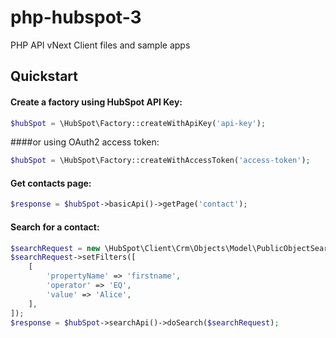 # php-hubspot-3
PHP API vNext Client files and sample apps

## Quickstart

#### Create a factory using HubSpot API Key:

```php
$hubSpot = \HubSpot\Factory::createWithApiKey('api-key');
```

####or using OAuth2 access token:

```php
$hubSpot = \HubSpot\Factory::createWithAccessToken('access-token');
```

#### Get contacts page:

```php
$response = $hubSpot->basicApi()->getPage('contact');
```

#### Search for a contact:

```php
$searchRequest = new \HubSpot\Client\Crm\Objects\Model\PublicObjectSearchRequest();
$searchRequest->setFilters([
    [
        'propertyName' => 'firstname',
        'operator' => 'EQ',
        'value' => 'Alice',
    ],
]);
$response = $hubSpot->searchApi()->doSearch($searchRequest);
```
